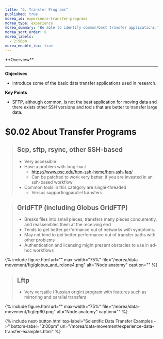 ```yaml
---
title: "6. Transfer Programs"
published: true
morea_id: experience-transfer-programs
morea_type: experience
morea_summary: "Be able to identify common/best transfer applications."
morea_sort_order: 6
morea_labels:
  - 2:50pm
morea_enable_toc: true
---
```

<div class="alert alert-success mt-3" role="alert" markdown="1">
<i class="fa-solid fa-globe fa-xl"></i> **Overview**
<hr/>
 
 **Objectives**
  * Introduce some of the basic data transfer applications used in research. 

**Key Points**
  * SFTP, although common, is not the best application for moving data and there exists other SSH versions and tools that are better to transfer large data. 
</div>

# $0.02 About Transfer Programs

> ## Scp, sftp, rsync, other SSH\-based
>  * Very accessible
>  * Have a problem with long-haul
>    * [https://www\.psc\.edu/hpn\-ssh\-home/hpn\-ssh\-faq/](https://www\.psc\.edu/hpn\-ssh\-home/hpn\-ssh\-faq/)
>    * Can be patched to work very better\, if you are invested in an ssh\-based workflow
>  * Common tools in this category are single\-threaded
>    * Versus supportingparallel transfers


> ## GridFTP (including Globus GridFTP\)
>  * Breaks files into small pieces, transfers many pieces concurrently, and reassembles them at the receiving end
>  * Tends to get better performance out of networks with symptoms.
>  * May not tend to get better performance out of transfer paths with other problems
>  * Authentication and licensing might present obstacles to use in ad-hoc workflows


{% include figure.html url="" max-width="75%" file="/morea/data-movement/fig/globus_and_rclone4.png" alt="Node anatomy" caption="" %}


> ## Lftp
>  * Very versatile (Russian origin) program with features such as mirroring and parallel transfers

{% include figure.html url="" max-width="75%" file="/morea/data-movement/fig/ep60.png" alt="Node anatomy" caption="" %}


{% include next-button.html
  top-label="Scientific Data Transfer Examples ->"
  bottom-label="3:00pm"
  url="/morea/data-movement/experience-data-transfer-examples.html" %}
